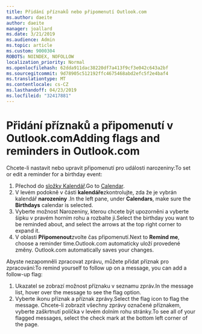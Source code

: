 ```yaml
---
title: Přidání příznaků nebo připomenutí Outlook.com
ms.author: daeite
author: daeite
manager: joallard
ms.date: 3/21/2019
ms.audience: Admin
ms.topic: article
ms.custom: 9000304
ROBOTS: NOINDEX, NOFOLLOW
localization_priority: Normal
ms.openlocfilehash: 62dda911dac38220df7a413f9cf3e042c643a2bf
ms.sourcegitcommit: 9d78905c512192ffc4675468abd2efc5f2e4baf4
ms.translationtype: MT
ms.contentlocale: cs-CZ
ms.lasthandoff: 04/23/2019
ms.locfileid: "32417881"
---
```

# <a name="adding-flags-and-reminders-in-outlookcom"></a><span data-ttu-id="1317c-102">Přidání příznaků a připomenutí v Outlook.com</span><span class="sxs-lookup"><span data-stu-id="1317c-102">Adding flags and reminders in Outlook.com</span></span>

<span data-ttu-id="1317c-103">Chcete-li nastavit nebo upravit připomenutí pro události narozeniny:</span><span class="sxs-lookup"><span data-stu-id="1317c-103">To set or edit a reminder for a birthday event:</span></span>

1. <span data-ttu-id="1317c-104">Přechod do [složky Kalendář](https://outlook.live.com/calendar/).</span><span class="sxs-lookup"><span data-stu-id="1317c-104">Go to [Calendar](https://outlook.live.com/calendar/).</span></span>
1. <span data-ttu-id="1317c-105">V levém podokně v části **kalendáře**zkontrolujte, zda že je vybrán kalendář **narozeniny** .</span><span class="sxs-lookup"><span data-stu-id="1317c-105">In the left pane, under **Calendars**, make sure the **Birthdays** calendar is selected.</span></span>
1. <span data-ttu-id="1317c-106">Vyberte možnost Narozeniny, kterou chcete být upozorněni a vyberte šipku v pravém horním rohu a rozbalte ji.</span><span class="sxs-lookup"><span data-stu-id="1317c-106">Select the birthday you want to be reminded about, and select the arrows at the top right corner to expand it.</span></span>
1. <span data-ttu-id="1317c-107">V oblasti **Připomenout**zvolte čas připomenutí.</span><span class="sxs-lookup"><span data-stu-id="1317c-107">Next to **Remind me**, choose a reminder time.</span></span><span data-ttu-id="1317c-108">Outlook.com automaticky uloží provedené změny.</span><span class="sxs-lookup"><span data-stu-id="1317c-108"> Outlook.com automatically saves your changes.</span></span>

<span data-ttu-id="1317c-109">Abyste nezapomněli zpracovat zprávu, můžete přidat příznak pro zpracování:</span><span class="sxs-lookup"><span data-stu-id="1317c-109">To remind yourself to follow up on a message, you can add a follow-up flag:</span></span>

1. <span data-ttu-id="1317c-110">Ukazatel se zobrazí možnost příznaku v seznamu zpráv.</span><span class="sxs-lookup"><span data-stu-id="1317c-110">In the message list, hover over the message to see the flag option.</span></span>
1. <span data-ttu-id="1317c-111">Vyberte ikonu příznak a příznak zprávy.</span><span class="sxs-lookup"><span data-stu-id="1317c-111">Select the flag icon to flag the message.</span></span> <span data-ttu-id="1317c-112">Chcete-li zobrazit všechny zprávy označené příznakem, vyberte zaškrtnutí políčka v levém dolním rohu stránky.</span><span class="sxs-lookup"><span data-stu-id="1317c-112">To see all of your flagged messages, select the check mark at the bottom left corner of the page.</span></span>